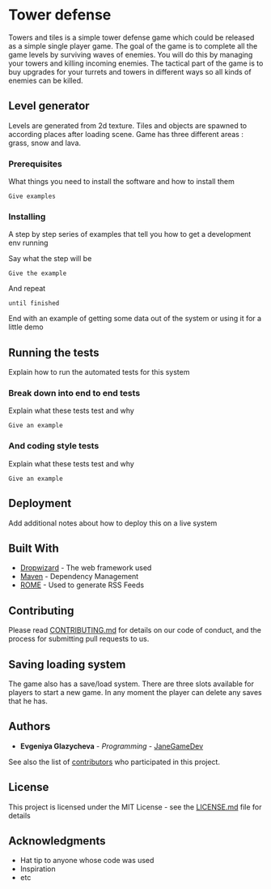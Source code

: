 # Tower defense


Towers and tiles is a simple tower defense game which could be released as a simple single player game. The goal of the game is to complete all the game levels by surviving waves of enemies. You will do this by managing your towers and killing incoming enemies. The tactical part of the game is to buy upgrades for your turrets and towers in different ways so all kinds of enemies can be killed. 


## Level generator

Levels are generated from 2d texture. Tiles and objects are spawned to according places after loading scene. Game has three different areas : grass, snow and lava.

### Prerequisites

What things you need to install the software and how to install them

```
Give examples
```

### Installing

A step by step series of examples that tell you how to get a development env running

Say what the step will be

```
Give the example
```

And repeat

```
until finished
```

End with an example of getting some data out of the system or using it for a little demo

## Running the tests

Explain how to run the automated tests for this system

### Break down into end to end tests

Explain what these tests test and why

```
Give an example
```

### And coding style tests

Explain what these tests test and why

```
Give an example
```

## Deployment

Add additional notes about how to deploy this on a live system

## Built With

* [Dropwizard](http://www.dropwizard.io/1.0.2/docs/) - The web framework used
* [Maven](https://maven.apache.org/) - Dependency Management
* [ROME](https://rometools.github.io/rome/) - Used to generate RSS Feeds

## Contributing

Please read [CONTRIBUTING.md](https://gist.github.com/PurpleBooth/b24679402957c63ec426) for details on our code of conduct, and the process for submitting pull requests to us.

## Saving loading system

The game also has a save/load system. There are three slots available for players to start a new game. In any moment the player can delete any saves that he has.

## Authors

* **Evgeniya Glazycheva** - *Programming* - [JaneGameDev](https://github.com/janegamedev)

See also the list of [contributors](https://github.com/janegamedev/TowerDefense-FinalProject/graphs/contributors) who participated in this project.

## License

This project is licensed under the MIT License - see the [LICENSE.md](LICENSE.md) file for details

## Acknowledgments

* Hat tip to anyone whose code was used
* Inspiration
* etc
